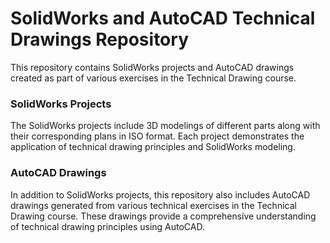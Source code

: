 # SolidWorks and AutoCAD Technical Drawings Repository

This repository contains SolidWorks projects and AutoCAD drawings created as part of various exercises in the Technical Drawing course.

### SolidWorks Projects

The SolidWorks projects include 3D modelings of different parts along with their corresponding plans in ISO format. Each project demonstrates the application of technical drawing principles and SolidWorks modeling.

### AutoCAD Drawings

In addition to SolidWorks projects, this repository also includes AutoCAD drawings generated from various technical exercises in the Technical Drawing course. These drawings provide a comprehensive understanding of technical drawing principles using AutoCAD.
